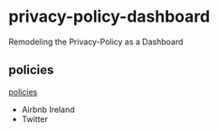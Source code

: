 # privacy-policy-dashboard
Remodeling the Privacy-Policy as a Dashboard

## policies
[policies](policies)

* Airbnb Ireland
* Twitter
